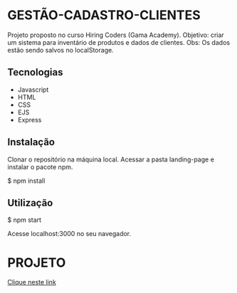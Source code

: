 # GESTÃO-CADASTRO-CLIENTES

Projeto proposto no curso Hiring Coders (Gama Academy).
Objetivo: criar um sistema para inventário de produtos e dados de clientes. 
Obs: Os dados estão sendo salvos no localStorage.


## Tecnologias
 - Javascript
 - HTML
 - CSS
 - EJS
 - Express 

## Instalação

Clonar o repositório na máquina local.
Acessar a pasta landing-page e instalar o pacote npm.

$ npm install

## Utilização

$ npm start

Acesse localhost:3000 no seu navegador.

# PROJETO
[Clique neste link]()

